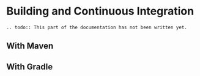 # Building and Continuous Integration

```eval_rst
.. todo:: This part of the documentation has not been written yet.
```

## With Maven

## With Gradle
